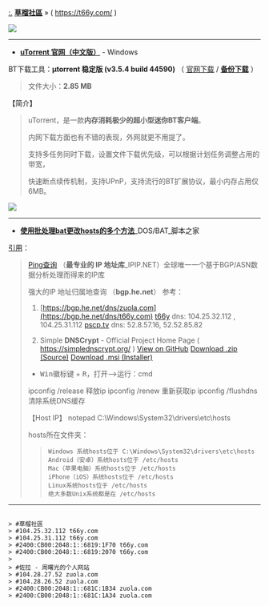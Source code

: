 
[:.](https://taoste.github.io/Hello-World/eBook/t66y.com/index.html)  [**草榴社區**](https://t66y.com/index.php) » ( https://t66y.com/ )

<img src="https://camo.githubusercontent.com/af797cec507dc27db9d9c56c6d86511a3d2d354c/68747470733a2f2f743636792e636f6d2f696e6465782e6769663f7261773d74727565?raw=true"/>

-----------------------------

- [**uTorrent 官网（中文版）**](https://www.utorrent.com/intl/zh_cn/downloads/win) - Windows 

BT下载工具：**µtorrent 稳定版 (v3.5.4 build 44590)**  （ [官网下载](https://www.utorrent.com/intl/zh_cn/downloads/complete/track/stable/os/win) / [**备份下载**](https://github.com/taoste/Hello-World/blob/master/Tools/uTorrent_v3.5.4.44590.exe?raw=true) ）

> 文件大小：**2.85 MB**

【简介】
>
> uTorrent，是一款**内存消耗极少的超小型迷你BT客户端**。
>
> 内网下载方面也有不错的表现，外网就更不用提了。
>
> 支持多任务同时下载，设置文件下载优先级，可以根据计划任务调整占用的带宽，
>
> 快速断点续传机制，支持UPnP，支持流行的BT扩展协议，最小内存占用仅6MB。
>
<img src="https://camo.githubusercontent.com/43de7f6c86466fc4c80333389624272617b5b90a/687474703a2f2f646f776e7a612e696d672e7a7a3331342e636f6d2f736f66742f787a676a2d35342f323031362d30312d31312f65626464636430643630343639303433363832303635376661346237373833392e6a70673f7261773d74727565?raw=true"/>

-----------------------------

- [**使用批处理bat更改hosts的多个方法**](https://www.jb51.net/article/51902.htm)_DOS/BAT_脚本之家

[引用](https://github.com/taoste/Hello-World/issues/2#issuecomment-374911469)：

> [Ping查询](https://www.ipip.net/ping.php) （**最专业的 IP 地址库**_IPIP.NET）全球唯一一个基于BGP/ASN数据分析处理而得来的IP库
> 
> 强大的IP 地址归属地查询 （**bgp.he.net**）
> 参考：
> 1. [https://bgp.he.net/dns/zuola.com](https://bgp.he.net/dns/t66y.com)
> [t66y](https://bgp.he.net/dns/sex.com) dns: 104.25.32.112 , 104.25.31.112
> [pscp.tv](https://bgp.he.net/dns/pscp.tv) dns:  52.8.57.16, 52.52.85.82 
> 
> 2. Simple **DNSCrypt** - Official Project Home Page ( https://simplednscrypt.org/  )
> [View on GitHub](https://github.com/bitbeans/SimpleDnsCrypt)
> [Download .zip (Source)](https://github.com/bitbeans/SimpleDnsCrypt/zipball/master) 
> [Download .msi (Installer)](https://github.com/bitbeans/SimpleDnsCrypt/releases/download/0.4.2/SimpleDNSCrypt.msi) 
> 
> - <kbd>Win徽标键</kbd> + <kbd>R</kbd>，打开-->运行：cmd
> 
> ipconfig /release 释放ip
> ipconfig /renew 重新获取ip
> ipconfig /flushdns 清除系统DNS缓存
> 
> 【Host IP】
> notepad C:\Windows\System32\drivers\etc\hosts
> 
> hosts所在文件夹：
> 
> >     Windows 系统hosts位于 C:\Windows\System32\drivers\etc\hosts
> >     Android（安卓）系统hosts位于 /etc/hosts
> >     Mac（苹果电脑）系统hosts位于 /etc/hosts
> >     iPhone（iOS）系统hosts位于 /etc/hosts
> >     Linux系统hosts位于 /etc/hosts
> >     绝大多数Unix系统都是在 /etc/hosts

-----

<pre><code>
> #草榴社區
> #104.25.32.112 t66y.com
> #104.25.31.112 t66y.com
> #2400:CB00:2048:1::6819:1F70 t66y.com
> #2400:CB00:2048:1::6819:2070 t66y.com
> 
> #佐拉 - 周曙光的个人网站
> #104.28.27.52 zuola.com
> #104.28.26.52 zuola.com
> #2400:CB00:2048:1::681C:1B34 zuola.com
> #2400:CB00:2048:1::681C:1A34 zuola.com
 </code></pre>

